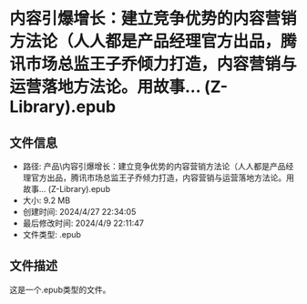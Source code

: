 ﻿# 内容引爆增长：建立竞争优势的内容营销方法论（人人都是产品经理官方出品，腾讯市场总监王子乔倾力打造，内容营销与运营落地方法论。用故事... (Z-Library).epub

## 文件信息
- 路径: 产品\内容引爆增长：建立竞争优势的内容营销方法论（人人都是产品经理官方出品，腾讯市场总监王子乔倾力打造，内容营销与运营落地方法论。用故事... (Z-Library).epub
- 大小: 9.2 MB
- 创建时间: 2024/4/27 22:34:05
- 最后修改时间: 2024/4/9 22:11:47
- 文件类型: .epub

## 文件描述
这是一个.epub类型的文件。

